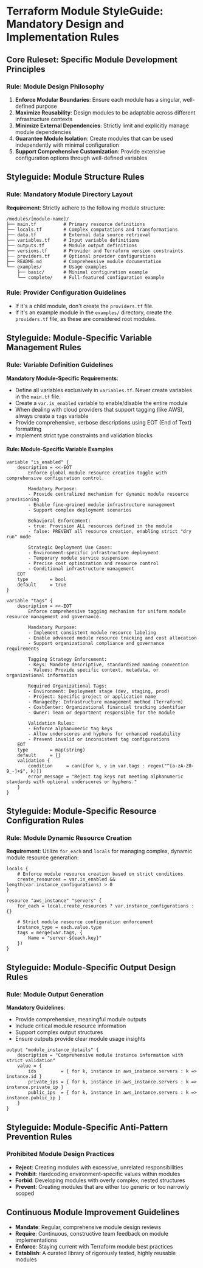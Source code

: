 # Terraform Module StyleGuide: Mandatory Design and Implementation Rules

## Core Ruleset: Specific Module Development Principles

### Rule: Module Design Philosophy
1. **Enforce Modular Boundaries**: Ensure each module has a singular, well-defined purpose
2. **Maximize Reusability**: Design modules to be adaptable across different infrastructure contexts
3. **Minimize External Dependencies**: Strictly limit and explicitly manage module dependencies
4. **Guarantee Module Isolation**: Create modules that can be used independently with minimal configuration
5. **Support Comprehensive Customization**: Provide extensive configuration options through well-defined variables

## Styleguide: Module Structure Rules

### Rule: Mandatory Module Directory Layout

**Requirement**: Strictly adhere to the following module structure:

```text
/modules/[module-name]/
├── main.tf          # Primary resource definitions
├── locals.tf        # Complex computations and transformations
├── data.tf          # External data source retrieval
├── variables.tf     # Input variable definitions
├── outputs.tf       # Module output definitions
├── versions.tf      # Provider and Terraform version constraints
├── providers.tf     # Optional provider configurations
├── README.md        # Comprehensive module documentation
└── examples/        # Usage examples
    ├── basic/       # Minimal configuration example
    └── complete/    # Full-featured configuration example
```

### Rule: Provider Configuration Guidelines
- If it's a child module, don't create the `providers.tf` file.
- If it's an example module in the `examples/` directory, create the `providers.tf` file, as these are considered root modules.

## Styleguide: Module-Specific Variable Management Rules

### Rule: Variable Definition Guidelines

**Mandatory Module-Specific Requirements**:
- Define all variables exclusively in `variables.tf`. Never create variables in the `main.tf` file.
- Create a `var.is_enabled` variable to enable/disable the entire module
- When dealing with cloud providers that support tagging (like AWS), always create a `tags` variable
- Provide comprehensive, verbose descriptions using EOT (End of Text) formatting
- Implement strict type constraints and validation blocks

#### Rule: Module-Specific Variable Examples

```hcl
variable "is_enabled" {
    description = <<-EOT
        Enforce global module resource creation toggle with comprehensive configuration control.

        Mandatory Purpose:
        - Provide centralized mechanism for dynamic module resource provisioning
        - Enable fine-grained module infrastructure management
        - Support complex deployment scenarios

        Behavioral Enforcement:
        - true: Provision ALL resources defined in the module
        - false: PREVENT all resource creation, enabling strict "dry run" mode

        Strategic Deployment Use Cases:
        - Environment-specific infrastructure deployment
        - Temporary module service suspension
        - Precise cost optimization and resource control
        - Conditional infrastructure management
    EOT
    type        = bool
    default     = true
}

variable "tags" {
    description = <<-EOT
        Enforce comprehensive tagging mechanism for uniform module resource management and governance.

        Mandatory Purpose:
        - Implement consistent module resource labeling
        - Enable advanced module resource tracking and cost allocation
        - Support organizational compliance and governance requirements

        Tagging Strategy Enforcement:
        - Keys: Mandate descriptive, standardized naming convention
        - Values: Provide specific context, metadata, or organizational information

        Required Organizational Tags:
        - Environment: Deployment stage (dev, staging, prod)
        - Project: Specific project or application name
        - ManagedBy: Infrastructure management method (Terraform)
        - CostCenter: Organizational financial tracking identifier
        - Owner: Team or department responsible for the module

        Validation Rules:
        - Enforce alphanumeric tag keys
        - Allow underscores and hyphens for enhanced readability
        - Prevent invalid or inconsistent tag configurations
    EOT
    type        = map(string)
    default     = {}
    validation {
        condition     = can([for k, v in var.tags : regex("^[a-zA-Z0-9_-]+$", k)])
        error_message = "Reject tag keys not meeting alphanumeric standards with optional underscores or hyphens."
    }
}
```

## Styleguide: Module-Specific Resource Configuration Rules

### Rule: Module Dynamic Resource Creation
**Requirement**: Utilize `for_each` and `locals` for managing complex, dynamic module resource generation:

```hcl
locals {
    # Enforce module resource creation based on strict conditions
    create_resources = var.is_enabled && length(var.instance_configurations) > 0
}

resource "aws_instance" "servers" {
    for_each = local.create_resources ? var.instance_configurations : {}

    # Strict module resource configuration enforcement
    instance_type = each.value.type
    tags = merge(var.tags, {
        Name = "server-${each.key}"
    })
}
```

## Styleguide: Module-Specific Output Design Rules

### Rule: Module Output Generation
**Mandatory Guidelines**:
- Provide comprehensive, meaningful module outputs
- Include critical module resource information
- Support complex output structures
- Ensure outputs provide clear module usage insights

```hcl
output "module_instance_details" {
    description = "Comprehensive module instance information with strict validation"
    value = {
        ids         = { for k, instance in aws_instance.servers : k => instance.id }
        private_ips = { for k, instance in aws_instance.servers : k => instance.private_ip }
        public_ips  = { for k, instance in aws_instance.servers : k => instance.public_ip }
    }
}
```

## Styleguide: Module-Specific Anti-Pattern Prevention Rules

### Prohibited Module Design Practices
- **Reject**: Creating modules with excessive, unrelated responsibilities
- **Prohibit**: Hardcoding environment-specific values within modules
- **Forbid**: Developing modules with overly complex, nested structures
- **Prevent**: Creating modules that are either too generic or too narrowly scoped

## Continuous Module Improvement Guidelines
- **Mandate**: Regular, comprehensive module design reviews
- **Require**: Continuous, constructive team feedback on module implementations
- **Enforce**: Staying current with Terraform module best practices
- **Establish**: A curated library of rigorously tested, highly reusable modules
